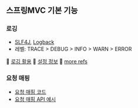 ## 스프링MVC 기본 기능

### 로깅
- [SLF4J](http://www.slf4j.org), [Logback](https://logback.qos.ch/)
- 레벨: TRACE > DEBUG > INFO > WARN > ERROR

📌 [로깅 활용](https://github.com/dldbdud314/spring-web-dev-playground/blob/main/spring-mvc/spingmvc/src/main/java/hello/spingmvc/basic/LogTestController.java)
📌 [설정 정보](https://github.com/dldbdud314/spring-web-dev-playground/blob/main/spring-mvc/spingmvc/src/main/resources/application.properties)
📌 [more refs](https://docs.spring.io/spring-boot/docs/current/reference/html/features.html#features.logging)

### 요청 매핑
- [요청 매핑 코드](https://github.com/dldbdud314/spring-web-dev-playground/blob/main/spring-mvc/spingmvc/src/main/java/hello/spingmvc/basic/requestmapping/MappingController.java)
- [요청 매핑 API 예시](https://github.com/dldbdud314/spring-web-dev-playground/blob/main/spring-mvc/spingmvc/src/main/java/hello/spingmvc/basic/requestmapping/MappingClassController.java)

